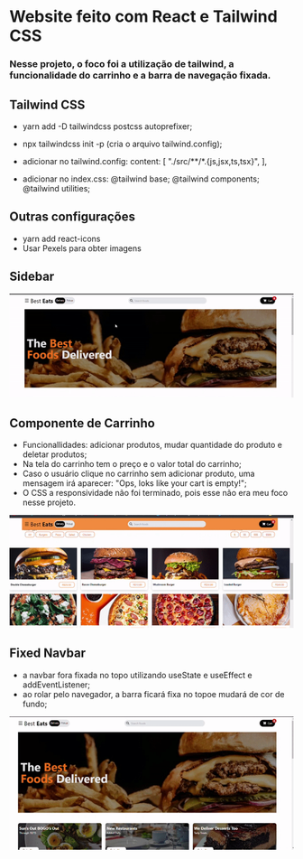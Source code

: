 # Website feito com React e Tailwind CSS

### Nesse projeto, o foco foi a utilização de tailwind, a funcionalidade do carrinho e a barra de navegação fixada.

## Tailwind CSS
- yarn add -D tailwindcss postcss autoprefixer;
- npx tailwindcss init -p (cria o arquivo tailwind.config);
- adicionar no tailwind.config: 
   content: [
    "./src/**/*.{js,jsx,ts,tsx}",
  ],

- adicionar no index.css:
    @tailwind base;
    @tailwind components;
    @tailwind utilities;

## Outras configurações
- yarn add react-icons
- Usar Pexels para obter imagens

## Sidebar

![](https://github.com/DersoAguiar/website-react-app/blob/master/.github/side-bar.gif)

## Componente de Carrinho
- Funcionallidades: adicionar produtos, mudar quantidade do produto e deletar produtos;
- Na tela do carrinho tem o preço e o valor total do carrinho;
- Caso o usuário clique no carrinho sem adicionar produto, uma mensagem irá aparecer: "Ops, loks like your cart is empty!";
- O CSS a responsividade não foi terminado, pois esse não era meu foco nesse projeto.

![](https://github.com/DersoAguiar/website-react-app/blob/master/.github/add-to-cart.gif)

## Fixed Navbar
- a navbar fora fixada no topo utilizando useState e useEffect e addEventListener;
- ao rolar pelo navegador, a barra ficará fixa no topoe mudará de cor de fundo;

![](https://github.com/DersoAguiar/website-react-app/blob/master/.github/fixed-navibar.gif)

